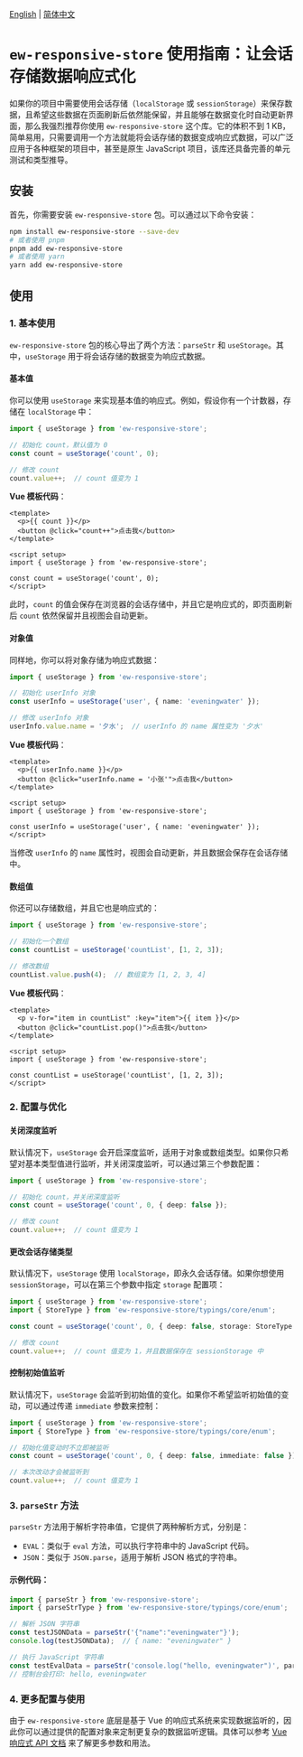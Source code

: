 [English](./README.md) | [简体中文](./README.CN.md)

# `ew-responsive-store` 使用指南：让会话存储数据响应式化

如果你的项目中需要使用会话存储（`localStorage` 或 `sessionStorage`）来保存数据，且希望这些数据在页面刷新后依然能保留，并且能够在数据变化时自动更新界面，那么我强烈推荐你使用 `ew-responsive-store` 这个库。它的体积不到 1 KB，简单易用，只需要调用一个方法就能将会话存储的数据变成响应式数据，可以广泛应用于各种框架的项目中，甚至是原生 JavaScript 项目，该库还具备完善的单元测试和类型推导。

## 安装

首先，你需要安装 `ew-responsive-store` 包。可以通过以下命令安装：

```bash
npm install ew-responsive-store --save-dev
# 或者使用 pnpm
pnpm add ew-responsive-store
# 或者使用 yarn
yarn add ew-responsive-store
```

## 使用

### 1. 基本使用

`ew-responsive-store` 包的核心导出了两个方法：`parseStr` 和 `useStorage`。其中，`useStorage` 用于将会话存储的数据变为响应式数据。

#### 基本值

你可以使用 `useStorage` 来实现基本值的响应式。例如，假设你有一个计数器，存储在 `localStorage` 中：

```ts
import { useStorage } from 'ew-responsive-store';

// 初始化 count，默认值为 0
const count = useStorage('count', 0);

// 修改 count
count.value++;  // count 值变为 1
```

**Vue 模板代码**：

```vue
<template>
  <p>{{ count }}</p>
  <button @click="count++">点击我</button>
</template>

<script setup>
import { useStorage } from 'ew-responsive-store';

const count = useStorage('count', 0);
</script>
```

此时，`count` 的值会保存在浏览器的会话存储中，并且它是响应式的，即页面刷新后 `count` 依然保留并且视图会自动更新。

#### 对象值

同样地，你可以将对象存储为响应式数据：

```ts
import { useStorage } from 'ew-responsive-store';

// 初始化 userInfo 对象
const userInfo = useStorage('user', { name: 'eveningwater' });

// 修改 userInfo 对象
userInfo.value.name = '夕水';  // userInfo 的 name 属性变为 '夕水'
```

**Vue 模板代码**：

```vue
<template>
  <p>{{ userInfo.name }}</p>
  <button @click="userInfo.name = '小张'">点击我</button>
</template>

<script setup>
import { useStorage } from 'ew-responsive-store';

const userInfo = useStorage('user', { name: 'eveningwater' });
</script>
```

当修改 `userInfo` 的 `name` 属性时，视图会自动更新，并且数据会保存在会话存储中。

#### 数组值

你还可以存储数组，并且它也是响应式的：

```ts
import { useStorage } from 'ew-responsive-store';

// 初始化一个数组
const countList = useStorage('countList', [1, 2, 3]);

// 修改数组
countList.value.push(4);  // 数组变为 [1, 2, 3, 4]
```

**Vue 模板代码**：

```vue
<template>
  <p v-for="item in countList" :key="item">{{ item }}</p>
  <button @click="countList.pop()">点击我</button>
</template>

<script setup>
import { useStorage } from 'ew-responsive-store';

const countList = useStorage('countList', [1, 2, 3]);
</script>
```

### 2. 配置与优化

#### 关闭深度监听

默认情况下，`useStorage` 会开启深度监听，适用于对象或数组类型。如果你只希望对基本类型值进行监听，并关闭深度监听，可以通过第三个参数配置：

```ts
import { useStorage } from 'ew-responsive-store';

// 初始化 count，并关闭深度监听
const count = useStorage('count', 0, { deep: false });

// 修改 count
count.value++;  // count 值变为 1
```

#### 更改会话存储类型

默认情况下，`useStorage` 使用 `localStorage`，即永久会话存储。如果你想使用 `sessionStorage`，可以在第三个参数中指定 `storage` 配置项：

```ts
import { useStorage } from 'ew-responsive-store';
import { StoreType } from 'ew-responsive-store/typings/core/enum';

const count = useStorage('count', 0, { deep: false, storage: StoreType.SESSION });

// 修改 count
count.value++;  // count 值变为 1，并且数据保存在 sessionStorage 中
```

#### 控制初始值监听

默认情况下，`useStorage` 会监听到初始值的变化。如果你不希望监听初始值的变动，可以通过传递 `immediate` 参数来控制：

```ts
import { useStorage } from 'ew-responsive-store';
import { StoreType } from 'ew-responsive-store/typings/core/enum';

// 初始化值变动时不立即被监听
const count = useStorage('count', 0, { deep: false, immediate: false });

// 本次改动才会被监听到
count.value++;  // count 值变为 1
```

### 3. `parseStr` 方法

`parseStr` 方法用于解析字符串值，它提供了两种解析方式，分别是：

- `EVAL`：类似于 `eval` 方法，可以执行字符串中的 JavaScript 代码。
- `JSON`：类似于 `JSON.parse`，适用于解析 JSON 格式的字符串。

#### 示例代码：

```ts
import { parseStr } from 'ew-responsive-store';
import { parseStrType } from 'ew-responsive-store/typings/core/enum';

// 解析 JSON 字符串
const testJSONData = parseStr('{"name":"eveningwater"}'); 
console.log(testJSONData);  // { name: "eveningwater" }

// 执行 JavaScript 字符串
const testEvalData = parseStr('console.log("hello, eveningwater")', parseStrType.EVAL); 
// 控制台会打印: hello, eveningwater
```

### 4. 更多配置与使用

由于 `ew-responsive-store` 底层是基于 Vue 的响应式系统来实现数据监听的，因此你可以通过提供的配置对象来定制更复杂的数据监听逻辑。具体可以参考 [Vue 响应式 API 文档](https://cn.vuejs.org/api/reactivity-core.html#watch) 来了解更多参数和用法。
